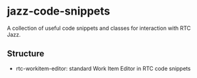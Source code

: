 # jazz-code-snippets
A collection of useful code snippets and classes for interaction with RTC Jazz.

## Structure
- rtc-workitem-editor: standard Work Item Editor in RTC code snippets
